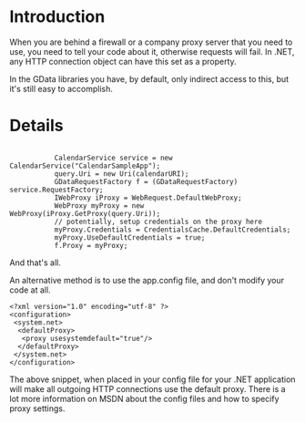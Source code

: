# Introduction #

When you are behind a firewall or a company proxy server that you need to use,
you need to tell your code about it, otherwise requests will fail. In .NET, any HTTP connection object can have this set as a property.

In the GData libraries you have, by default, only indirect access to this, but it's
still easy to accomplish.

# Details #
```

           CalendarService service = new CalendarService("CalendarSampleApp");
           query.Uri = new Uri(calendarURI);
           GDataRequestFactory f = (GDataRequestFactory) service.RequestFactory;
           IWebProxy iProxy = WebRequest.DefaultWebProxy;
           WebProxy myProxy = new WebProxy(iProxy.GetProxy(query.Uri));
           // potentially, setup credentials on the proxy here
           myProxy.Credentials = CredentialsCache.DefaultCredentials;
           myProxy.UseDefaultCredentials = true;
           f.Proxy = myProxy;
```

And that's all.

An alternative method is to use the app.config file, and don't modify your code at all.
```
<?xml version="1.0" encoding="utf-8" ?>
<configuration>
 <system.net>
  <defaultProxy>
   <proxy usesystemdefault="true"/>
  </defaultProxy>
 </system.net>
</configuration>
```

The above snippet, when placed in your config file for your .NET application will make all outgoing HTTP connections use the default proxy. There is a lot more information on MSDN about the config files and how to specify proxy settings.